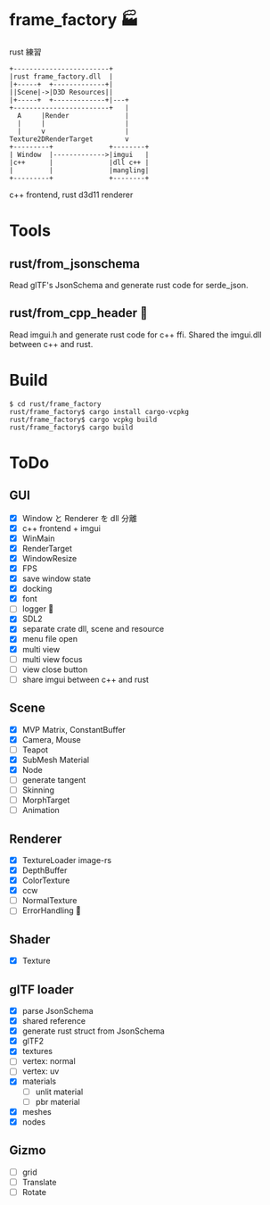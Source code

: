 # frame_factory 🏭
rust 練習

```
+------------------------+
|rust frame_factory.dll  |
|+-----+  +-------------+|
||Scene|->|D3D Resources||
|+-----+  +-------------+|---+
+------------------------+   |
  A     |Render              |
  |     |                    |
  |     v                    |
Texture2DRenderTarget        v
+---------+              +--------+
| Window  |------------->|imgui   |
|c++      |              |dll c++ |
|         |              |mangling|
+---------+              +--------+
```
c++ frontend, rust d3d11 renderer

# Tools
## rust/from_jsonschema

Read glTF's JsonSchema and generate rust code for serde_json.

## rust/from_cpp_header 🔧

Read imgui.h and generate rust code for c++ ffi. Shared the imgui.dll between c++ and rust.

# Build

```
$ cd rust/frame_factory
rust/frame_factory$ cargo install cargo-vcpkg
rust/frame_factory$ cargo vcpkg build
rust/frame_factory$ cargo build
```

# ToDo
## GUI
* [x] Window と Renderer を dll 分離
* [x] c++ frontend + imgui
* [x] WinMain
* [x] RenderTarget
* [x] WindowResize
* [x] FPS
* [x] save window state
* [x] docking
* [x] font
* [ ] logger 🔧
* [x] SDL2
* [x] separate crate dll, scene and resource
* [x] menu file open
* [x] multi view
* [ ] multi view focus
* [ ] view close button
* [ ] share imgui between c++ and rust

## Scene
* [x] MVP Matrix, ConstantBuffer
* [x] Camera, Mouse
* [ ] Teapot
* [x] SubMesh Material
* [x] Node
* [ ] generate tangent
* [ ] Skinning
* [ ] MorphTarget
* [ ] Animation

## Renderer
* [x] TextureLoader image-rs
* [x] DepthBuffer
* [x] ColorTexture
* [x] ccw
* [ ] NormalTexture
* [ ] ErrorHandling 🔧

## Shader
* [x] Texture

## glTF loader
* [x] parse JsonSchema
* [x] shared reference
* [x] generate rust struct from JsonSchema
* [x] glTF2
* [x] textures
* [ ] vertex: normal
* [ ] vertex: uv
* [x] materials
    * [ ] unlit material
    * [ ] pbr material
* [x] meshes
* [x] nodes

## Gizmo
* [ ] grid
* [ ] Translate
* [ ] Rotate
